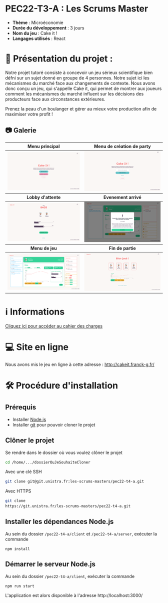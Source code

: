 # PEC22-T3-A : Les Scrums Master

- **Thème** : Microéconomie
- **Durée du développement** : 3 jours
- **Nom du jeu** : Cake it !
- **Langages utilisés** : React

# 📃 Présentation du projet :

Notre projet tutoré consiste à concevoir un jeu sérieux scientifique bien défni sur un sujet donné en groupe de 4 personnes. Notre sujet ici les mécanismes du marché face aux changements de contexte. Nous avons donc conçu un jeu, qui s'appelle Cake it, qui permet de montrer aux joueurs comment les mécanismes du marché influent sur les décisions des producteurs face aux circonstances extérieures.

Prenez la peau d'un boulanger et gérer au mieux votre production afin de maximiser votre profit !

## **📷 Galerie**

<table>
    <thead>
        <tr>
            <th>Menu principal</th>
            <th>Menu de création de party</th>
        </tr>
    </thead>
    <tbody>
        <tr>
            <td><img target="_blank" alt="Menu principal" src="./images/homePage.png"/></td>
            <td><img target="_blank" alt="Lobby d'attente" src="./images/createPage.png"></td>
        </tr>
    </tbody>
     <thead>
        <tr>
            <th>Lobby d'attente</th>
            <th>Evenement arrivé</th>
        </tr>
    </thead>
    <tbody>
        <tr>
            <td><img target="_blank" alt="Evenement arrivé" src="./images/roomLobby.png"></td>
            <td><img target="_blank" alt="Menu de jeu" src="./images/newNews.png"></td>
        </tr>
    </tbody>
    <thead>
        <tr>
            <th>Menu de jeu</th>
            <th>Fin de partie</th>
        </tr>
    </thead>
    <tbody>
        <tr>
            <td><img target="_blank" alt="Objectif pédagogique" src="./images/gameView1.png" /></td>
            <td><img target="_blank"  alt="Classement"src="./images/endPage1.png" /></td>
        </tr>
    </tbody>
</table>

# ℹ Informations

[Cliquez ici pour accéder au cahier des charges](./CDD.md)

# 💻 Site en ligne

Nous avons mis le jeu en ligne à cette adresse : http://cakeit.franck-g.fr/

# 🛠️ Procédure d'installation

## Prérequis

- Installer [Node.js](https://nodejs.org/en/download/)
- Installer [git](https://git-scm.com/downloads) pour pouvoir cloner le projet

## Clôner le projet

Se rendre dans le dossier où vous voulez clôner le projet

```bash
cd /home/.../dossierOuJeSouhaiteCloner
```

Avec une clé SSH

```bash
git clone git@git.unistra.fr:les-scrums-masters/pec22-t4-a.git
```

Avec HTTPS

```bash
git clone
https://git.unistra.fr/les-scrums-masters/pec22-t4-a.git
```

## Installer les dépendances Node.js

Au sein du dossier `/pec22-t4-a/client` et `/pec22-t4-a/server`, exécuter la commande

```
npm install
```

## Démarrer le serveur Node.js

Au sein du dossier `/pec22-t4-a/client`, exécuter la commande

```
npm run start
```

L'application est alors disponible à l'adresse http://localhost:3000/

